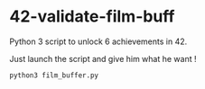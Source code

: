 # 42-validate-film-buff

Python 3 script to unlock 6 achievements in 42.

Just launch the script and give him what he want !

```bash
python3 film_buffer.py
```
